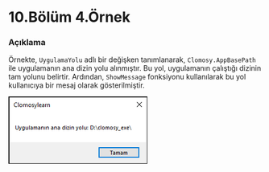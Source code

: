 # 10.Bölüm 4.Örnek

### Açıklama

Örnekte, `UygulamaYolu` adlı bir değişken tanımlanarak, `Clomosy.AppBasePath` ile uygulamanın ana dizin yolu alınmıştır. Bu yol, uygulamanın çalıştığı dizinin tam yolunu belirtir. Ardından, `ShowMessage` fonksiyonu kullanılarak bu yol kullanıcıya bir mesaj olarak gösterilmiştir.

![Bolum 10-Örnek 4](Bolum10_Ornek4.png)